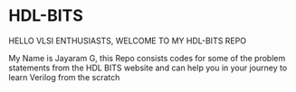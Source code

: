# HDL-BITS

HELLO VLSI ENTHUSIASTS, WELCOME TO MY HDL-BITS REPO

My Name is Jayaram G,
this Repo consists codes for some of the problem statements from the HDL BITS website and can help you in your journey to learn Verilog from the scratch
